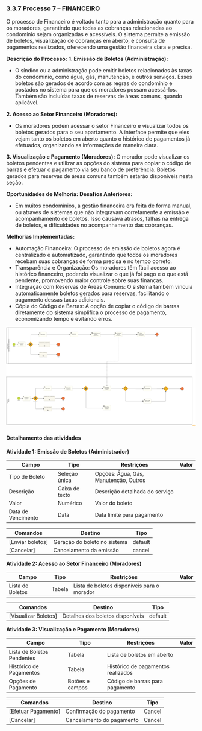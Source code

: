 ### 3.3.7 Processo 7 – FINANCEIRO

O processo de Financeiro é voltado tanto para a administração quanto para os moradores, garantindo que todas as cobranças relacionadas ao condomínio sejam organizadas e acessíveis. O sistema permite a emissão de boletos, visualização de cobranças em aberto, e consulta de pagamentos realizados, oferecendo uma gestão financeira clara e precisa.

**Descrição do Processo:**
**1. Emissão de Boletos (Administração):**

* O síndico ou a administração pode emitir boletos relacionados às taxas do condomínio, como água, gás, manutenção, e outros serviços. Esses boletos são gerados de acordo com as regras do condomínio e postados no sistema para que os moradores possam acessá-los. Também são incluídas taxas de reservas de áreas comuns, quando aplicável.

**2. Acesso ao Setor Financeiro (Moradores):**
* Os moradores podem acessar o setor Financeiro e visualizar todos os boletos gerados para o seu apartamento. A interface permite que eles vejam tanto os boletos em aberto quanto o histórico de pagamentos já efetuados, organizando as informações de maneira clara.

**3. Visualização e Pagamento (Moradores):**
O morador pode visualizar os boletos pendentes e utilizar as opções do sistema para copiar o código de barras e efetuar o pagamento via seu banco de preferência. Boletos gerados para reservas de áreas comuns também estarão disponíveis nesta seção.

**Oportunidades de Melhoria:**
**Desafios Anteriores:**

* Em muitos condomínios, a gestão financeira era feita de forma manual, ou através de sistemas que não integravam corretamente a emissão e acompanhamento de boletos. Isso causava atrasos, falhas na entrega de boletos, e dificuldades no acompanhamento das cobranças.
  
**Melhorias Implementadas:**

* Automação Financeira: O processo de emissão de boletos agora é centralizado e automatizado, garantindo que todos os moradores recebam suas cobranças de forma precisa e no tempo correto.
* Transparência e Organização: Os moradores têm fácil acesso ao histórico financeiro, podendo visualizar o que já foi pago e o que está pendente, promovendo maior controle sobre suas finanças.
* Integração com Reservas de Áreas Comuns: O sistema também vincula automaticamente boletos gerados para reservas, facilitando o pagamento dessas taxas adicionais.
* Cópia do Código de Barras: A opção de copiar o código de barras diretamente do sistema simplifica o processo de pagamento, economizando tempo e evitando erros.


![Exemplo de um Modelo BPMN do PROCESSO 1](images/processo-7-financeiro.png "Modelo BPMN do Processo 1.")

#### Detalhamento das atividades

**Atividade 1: Emissão de Boletos (Administrador)**

| **Campo**         |  **Tipo**                   | **Restrições**          | **Valor**         |  
| ---                |  ---                          | ---               | ---               |
| Tipo de Boleto |  Seleção única  | Opções: Água, Gás, Manutenção, Outros |         |
| Descrição |    Caixa de texto |  Descrição detalhada do serviço |         |
|Valor|        Numérico       | Valor do boleto |         |
|Data de Vencimento|    Data |Data limite para pagamento |         |

| **Comandos**         |  **Destino**                   | **Tipo**          |
| ---                  | ---                            | ---               |
| [Enviar boletos] | Geração do boleto no sistema |       default          |
|[Cancelar] |Cancelamento da emissão  |  cancel        | 

**Atividade 2: Acesso ao Setor Financeiro (Moradores)**

| **Campo**         |  **Tipo**                   | **Restrições**          | **Valor**         |  
| ---                |  ---                          | ---               | ---               |
| Lista de Boletos |Tabela|     Lista de boletos disponíveis para o morador   |         |

| **Comandos**         |  **Destino**                   | **Tipo**          |
| ---                  | ---                            | ---               |
|[Visualizar Boletos] | Detalhes dos boletos disponíveis  |              default          |

**Atividade 3: Visualização e Pagamento (Moradores)**

| **Campo**         |  **Tipo**                   | **Restrições**          | **Valor**         |  
| ---                |  ---                          | ---               | ---               |
| Lista de Boletos Pendentes     | Tabela      |  Lista de boletos em aberto    |         |
| Histórico de Pagamentos    |   Tabela   |  Histórico de pagamentos realizados   |         |
| Opções de Pagamento   | Botões e campos       |  Código de barras para pagamento  |         |

| **Comandos**         |  **Destino**                   | **Tipo**          |
| ---                  | ---                            | ---               |
| [Efetuar Pagamento] | Confirmação do pagamento |    Cancel       |  
|[Cancelar] | Cancelamento do pagamento |   	Cancel  |



